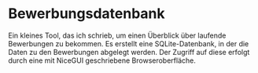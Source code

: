 # Bewerbungsdatenbank
Ein kleines Tool, das ich schrieb, um einen Überblick über laufende Bewerbungen zu bekommen. Es erstellt eine SQLite-Datenbank, in der die Daten zu den Bewerbungen abgelegt werden. Der Zugriff auf diese erfolgt durch eine mit NiceGUI geschriebene Browseroberfläche.
